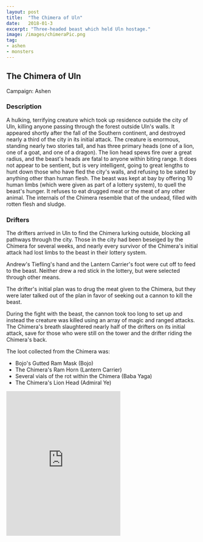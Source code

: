 ```yaml
---
layout: post
title:  "The Chimera of Uln"
date:   2018-01-3
excerpt: "Three-headed beast which held Uln hostage."
image: /images/chimeraPic.png
tag:
- ashen
- monsters 
---
```


## The Chimera of Uln
Campaign: Ashen

### Description
A hulking, terrifying creature which took up residence outside the city of Uln, killing anyone passing through the forest outside Uln's walls. It appeared shortly after the fall of the Southern continent, and destroyed nearly a third of the city in its initial attack. The creature is enormous, standing nearly two stories tall, and has three primary heads (one of a lion, one of a goat, and one of a dragon). The lion head spews fire over a great radius, and the beast's heads are fatal to anyone within biting range. It does not appear to be sentient, but is very intelligent, going to great lengths to hunt down those who have fled the city's walls, and refusing to be sated by anything other than human flesh. The beast was kept at bay by offering 10 human limbs (which were given as part of a lottery system), to quell the beast's hunger. It refuses to eat drugged meat or the meat of any other animal. The internals of the Chimera resemble that of the undead, filled with rotten flesh and sludge.

### Drifters
The drifters arrived in Uln to find the Chimera lurking outside, blocking all pathways through the city. Those in the city had been beseiged by the Chimera for several weeks, and nearly every survivor of the Chimera's initial attack had lost limbs to the beast in their lottery system. 

Andrew's Tiefling's hand and the Lantern Carrier's foot were cut off to feed to the beast. Neither drew a red stick in the lottery, but were selected through other means.

The drifter's initial plan was to drug the meat given to the Chimera, but they were later talked out of the plan in favor of seeking out a cannon to kill the beast. 

During the fight with the beast, the cannon took too long to set up and instead the creature was killed using an array of magic and ranged attacks. The Chimera's breath slaughtered nearly half of the drifters on its initial attack, save for those who were still on the tower and the drifter riding the Chimera's back.

The loot collected from the Chimera was:
- Bojo's Gutted Ram Mask (Bojo)
- The Chimera's Ram Horn (Lantern Carrier)
- Several vials of the rot within the Chimera (Baba Yaga)
- The Chimera's Lion Head (Admiral Ye)

<iframe src="https://open.spotify.com/embed/user/isittooshortornotavailable/playlist/2SPVENTu2Pu2BPUblZdsBp" width="300" height="380" frameborder="0" allowtransparency="true" allow="encrypted-media"></iframe>
